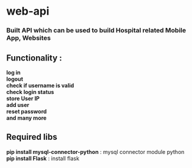 # web-api

### Built API which can be used to build Hospital related Mobile App, Websites


## Functionality :
**log in**<br> 
**logout**<br> 
**check if username is valid**<br> 
**check login status**<br> 
**store User IP**<br> 
**add user**<br> 
**reset password**<br> 
**and many more**<br> 

## Required libs
**pip install mysql-connector-python** : mysql connector module python  
**pip install Flask** : install flask
